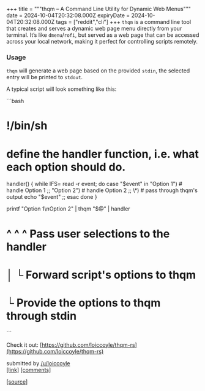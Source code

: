 +++
title = """thqm – A Command Line Utility for Dynamic Web Menus"""
date = 2024-10-04T20:32:08.000Z
expiryDate = 2024-10-04T20:32:08.000Z
tags = ["reddit","cli"]
+++
`thqm` is a command line tool that creates and serves a dynamic web page menu directly from your terminal. It’s like `dmenu`/`rofi`, but served as a web page that can be accessed across your local network, making it perfect for controlling scripts remotely.

### Usage

`thqm` will generate a web page based on the provided `stdin`, the selected entry will be printed to `stdout`.

A typical script will look something like this:

\`\`\`bash

!/bin/sh
========

define the handler function, i.e. what each option should do.
=============================================================

handler() { while IFS= read -r event; do case "$event" in "Option 1") # handle Option 1 ;; "Option 2") # handle Option 2 ;; \*) # pass through thqm's output echo "$event" ;; esac done }

printf "Option 1\\nOption 2" | thqm "$@" | handler

^ ^ ^ Pass user selections to the handler
=========================================

│ └ Forward script's options to thqm
====================================

└ Provide the options to thqm through stdin
===========================================

\`\`\`

Check it out: [https://github.com/loiccoyle/thqm-rs](https://github.com/loiccoyle/thqm-rs)

submitted by [/u/loiccoyle](https://www.reddit.com/user/loiccoyle)  
[\[link\]](https://www.reddit.com/r/commandline/comments/1fw91si/thqm_a_command_line_utility_for_dynamic_web_menus/) [\[comments\]](https://www.reddit.com/r/commandline/comments/1fw91si/thqm_a_command_line_utility_for_dynamic_web_menus/)

[[source]](https://www.reddit.com/r/commandline/comments/1fw91si/thqm_a_command_line_utility_for_dynamic_web_menus/)

